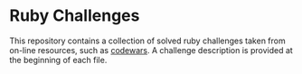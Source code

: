 # Ruby Challenges

This repository contains a collection of solved ruby challenges taken from on-line resources, such as [codewars](https://www.codewars.com/users/AndreaDiotallevi).
A challenge description is provided at the beginning of each file.
